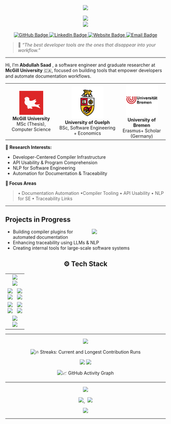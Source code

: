 <!-- Abdullah Saad | GitHub Profile README  -->

<p align="center">
  <img src="https://capsule-render.vercel.app/api?type=waving&height=200&text=Abdullah%20Saad%20(Issa)&fontAlign=50&fontAlignY=40&color=gradient&desc=Software%20Engineer%20%7C%20Compiler%20Tooling%20%7C%20MSc%20Researcher&descSize=20" />
</p>

<p align="center">
  <img src="https://readme-typing-svg.demolab.com?font=Fira+Code&size=26&duration=3000&pause=1000&color=58A6FF&center=true&vCenter=true&width=1000&height=60&lines=Hi%2C+I%E2%80%99m+Abdullah+Saad!;Software+Engineer+and+MSc+Researcher+at+McGill+University;Crafting+Smarter+Tools+for+Smarter+Developers" />
  <br>
  <img src="https://readme-typing-svg.demolab.com?font=Fira+Code&size=20&pause=1000&color=FAD000&center=true&vCenter=true&width=800&lines=MSc+Candidate+%40+McGill+University.;Software+Engineer;Erasmus+Scholar+%40+University+of+Bremen.;BSc+%40+University+of+Guelph+%7C+SE+%2B+Econ.;Researching%3A+Compilers%2C+LLMs%2C+APIs%2C+Docs%2C+Traceability." />
</p>



<p align="center">
  <a href="https://github.com/asaad02" title="GitHub" target="_blank">
    <img src="https://img.shields.io/badge/GitHub-asaad02-000?style=for-the-badge&logo=github&logoColor=white" alt="GitHub Badge" />
  </a>
  <a href="https://www.linkedin.com/in/abdullah94-saad/" title="LinkedIn" target="_blank">
    <img src="https://img.shields.io/badge/LinkedIn-Abdullah_Saad-0077B5?style=for-the-badge&logo=linkedin&logoColor=white" alt="LinkedIn Badge" />
  </a>
  <a href="https://cs.mcgill.ca/~asaad14/" title="Personal Website" target="_blank">
    <img src="https://img.shields.io/badge/Portfolio-cs.mcgill.ca%2F~asaad14-333?style=for-the-badge&logo=About.me&logoColor=white" alt="Website Badge" />
  </a>
  <a href="mailto:abdullah.saad@mail.mcgill.ca" title="Email Me">
    <img src="https://img.shields.io/badge/Email-abdullah.saad%40mail.mcgill.ca-D14836?style=for-the-badge&logo=gmail&logoColor=white" alt="Email Badge" />
  </a>
</p>


> 💬 *“The best developer tools are the ones that disappear into your workflow.”*
---


Hi, I’m **Abdullah Saad** , a software engineer and graduate researcher at **McGill University** 🇨🇦, focused on building tools that empower developers and automate documentation workflows.



<table align="center">
  <tr>
    <td align="center">
      <img src="mcgill.gif" alt="McGill University Logo" width="75" height="75"><br>
      <b>McGill University</b><br>
      MSc (Thesis), Computer Science
    </td>
    <td align="center">
      <img src="guelph.png" alt="University of Guelph Logo" width="100" height="100"><br>
      <b>University of Guelph</b><br>
      BSc, Software Engineering + Economics
    </td>
    <td align="center">
      <img src="bremen.png" alt="University of Bremen Logo" width="100" height="100"><br>
      <b>University of Bremen</b><br>
      Erasmus+ Scholar (Germany)
    </td>
  </tr>
</table>





🔬 **Research Interests:**
- Developer-Centered Compiler Infrastructure  
- API Usability & Program Comprehension  
- NLP for Software Engineering  
- Automation for Documentation & Traceability

**🔬 Focus Areas**  
> • Documentation Automation  •Compiler Tooling • API Usability • NLP for SE • Traceability Links 

---

## Projects in Progress

<img align="right" width="46%" src="https://raw.githubusercontent.com/onimur/.github/master/.resources/git-header.svg" />

- Building compiler plugins for automated documentation  
- Enhancing traceability using LLMs & NLP  
- Creating internal tools for large-scale software systems  



<h2 align="center">⚙️ Tech Stack</h2>

<table align="center" width="100%">
  <tr>
    <td align="center" colspan="2">
      <img src="https://readme-typing-svg.herokuapp.com/?font=Fira+Code&weight=700&size=24&pause=1000&color=00FFD1&center=true&width=600&lines=+Programming+Languages" />
      <br>
      <img src="https://skillicons.dev/icons?i=python,java,js,c,cpp,bash&theme=light&perline=6" />
    </td>
  </tr>
  <tr>
    <td align="center">
      <img src="https://readme-typing-svg.herokuapp.com/?font=Fira+Code&weight=700&size=24&pause=1000&color=00D9FF&center=true&width=400&lines=🌐+Frontend+Development" />
      <br>
      <img src="https://skillicons.dev/icons?i=html,css,react,nextjs&theme=light&perline=4" />
    </td>
    <td align="center">
      <img src="https://readme-typing-svg.herokuapp.com/?font=Fira+Code&weight=700&size=24&pause=1000&color=F7B801&center=true&width=400&lines=🔧+Backend+%26+Frameworks" />
      <br>
      <img src="https://skillicons.dev/icons?i=spring,nodejs,express,django&theme=light&perline=4" />
    </td>
  </tr>
  <tr>
    <td align="center">
      <img src="https://readme-typing-svg.herokuapp.com/?font=Fira+Code&weight=700&size=24&pause=1000&color=40F99B&center=true&width=400&lines=☁️+DevOps+%26+Cloud" />
      <br>
      <img src="https://skillicons.dev/icons?i=docker,kubernetes,aws,gitlab&theme=light&perline=4" />
    </td>
    <td align="center">
      <img src="https://readme-typing-svg.herokuapp.com/?font=Fira+Code&weight=700&size=24&pause=1000&color=F72585&center=true&width=400&lines=🗄️+Databases+%28SQL+%2F+NoSQL%29" />
      <br>
      <img src="https://skillicons.dev/icons?i=mysql,postgres,mongodb&theme=light&perline=3" />
    </td>
  </tr>
  <tr>
    <td align="center" colspan="2">
      <img src="https://readme-typing-svg.herokuapp.com/?font=Fira+Code&weight=700&size=24&pause=1000&color=FFFA72&center=true&width=600&lines=🛠️+Tools+%26+Environments" />
      <br>
      <img src="https://skillicons.dev/icons?i=git,github,vscode,linux,figma&theme=light&perline=6" />
    </td>
  </tr>
</table>


---


<!-- Looping header -->
<p align="center">
  <img src="https://readme-typing-svg.demolab.com?font=Fira+Code&size=24&pause=1000&color=F75C7E&center=true&width=700&lines=📈+Real-time+Insights+Into+My+GitHub+Activity" />
</p>

<!--  Streak Chart -->
<p align="center">
  <img src="https://github-readme-streak-stats.herokuapp.com/?user=asaad02&theme=tokyonight&hide_border=true&fire=FF6D00&currStreakLabel=FFA500&sideLabels=FFFFFF&dates=AAAAAA" alt="🔥 Streaks: Current and Longest Contribution Runs" />
</p>

<!--  Contributions & Language Breakdown -->
<p align="center">
  <img width="48%" src="https://github-readme-stats.vercel.app/api?username=asaad02&show_icons=true&theme=tokyonight&hide_border=true&count_private=true&custom_title=🚀+GitHub+Profile+Stats" />
  <img width="48%" src="https://github-readme-stats.vercel.app/api/top-langs/?username=asaad02&layout=compact&theme=tokyonight&hide_border=true&langs_count=8&title=📚+Most+Used+Languages" />
</p>

<!--  Contribution Graph -->
<p align="center">
  <img src="https://github-readme-activity-graph.vercel.app/graph?username=asaad02&theme=react-dark&hide_border=true&area=true&line=58A6FF&point=FF6D00&color=79ff97" alt="📈 GitHub Activity Graph" />
</p>


---



<!--  Typing Animation for Engagement -->
<p align="center">
  <img src="https://readme-typing-svg.demolab.com?font=Fira+Code&size=22&pause=1000&color=F75C7E&center=true&width=700&lines=Enjoying+my+work%3F+Consider+supporting+me+%F0%9F%92%95;Even+a+little+goes+a+long+way+%E2%9C%A8;Helps+me+keep+building+free+tools+for+devs!" />
</p>

<!--  Stylish Call-To-Actions -->
<p align="center">
  <a href="https://www.buymeacoffee.com/asaad02" target="_blank">
    <img src="https://img.shields.io/badge/☕%20Buy%20Me%20a%20Coffee-FFDD00?style=for-the-badge&logo=buy-me-a-coffee&logoColor=black" />
  </a>
  &nbsp;
  <a href="https://paypal.me/asaad02?country.x=CA&locale.x=en_US" target="_blank">
    <img src="https://img.shields.io/badge/💰%20Donate%20via%20PayPal-00457C?style=for-the-badge&logo=paypal&logoColor=white" />
  </a>
</p>

<!--  Thank You Typing Loop -->
<p align="center">
  <img src="https://readme-typing-svg.herokuapp.com?font=Fira+Code&size=20&pause=1000&color=58A6FF&width=800&lines=Every+coffee+keeps+the+ideas+brewing+☕;Much+love+from+the+terminal+side+💻" />
</p>

---


<!-- README crafted with excellence by Abdullah Saad -->

